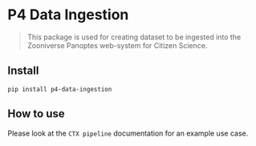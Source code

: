 # P4 Data Ingestion
> This package is used for creating dataset to be ingested into the Zooniverse Panoptes web-system for Citizen Science.


## Install

`pip install p4-data-ingestion`

## How to use

Please look at the `CTX pipeline` documentation for an example use case.
